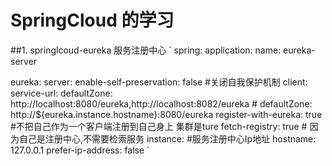 # SpringCloud 的学习

##1. springlcoud-eureka 服务注册中心
`
    spring:
    application:
      name: eureka-server

  eureka:
    server:
      enable-self-preservation: false #关闭自我保护机制
    client:
      service-url:
        defaultZone: http://localhost:8080/eureka,http://localhost:8082/eureka
       # defaultZone: http://${eureka.instance.hostname}:8080/eureka
      register-with-eureka: true #不把自己作为一个客户端注册到自己身上 集群是ture
      fetch-registry: true # 因为自己是注册中心,不需要检索服务
    instance:
      #服务注册中心Ip地址
      hostname: 127.0.0.1
      prefer-ip-address: false
`
